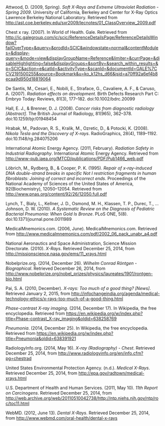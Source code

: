 Attwood, D. (2009, Spring). *Soft X-Rays and Extreme Ultraviolet Radiation - Spring 2009*. University of California, Berkeley and Center for X-Ray Optics Lawrence Berkeley National Laboratory. Retrieved from http://ast.coe.berkeley.edu/sxr2009/lecnotes/01_ClassOverview_2009.pdf

Chest x ray. (2007). In World of Health. Gale. Retrieved from http://ic.galegroup.com/ic/scic/ReferenceDetailsPage/ReferenceDetailsWindow?failOverType=&query=&prodId=SCIC&windowstate=normal&contentModules=&display-query=&mode=view&displayGroupName=Reference&limiter=&currPage=&disableHighlighting=false&displayGroups=&sortBy=&search_within_results=&p=SCIC&action=e&catId=&activityType=&scanId=&documentId=GALE%7CCV2191500255&source=Bookmark&u=ko_k12hs_d66&jsid=a70ff92a6ef4b8ecaa9d950d18819064

De Santis, M., Cesari, E., Nobili, E., Straface, G., Cavaliere, A. F., & Caruso, A. (2007). *Radiation effects on development*. Birth Defects Research Part C: Embryo Today: Reviews, 81(3), 177–182. doi:10.1002/bdrc.20099

Hall, E. J., & Brenner, D. J. (2008). *Cancer risks from diagnostic radiology [Abstract]*. The British Journal of Radiology, 81(965), 362–378. doi:10.1259/bjr/01948454

Hrabak, M., Padovan, R. S., Kralik, M., Ozretic, D., & Potocki, K. (2008). *Nikola Tesla and the Discovery of X-rays*. RadioGraphics, 28(4), 1189–1192. doi:10.1148/rg.284075206

International Atomic Energy Agency. (2011, February). *Radiation Safety in Industrial Radiography*. International Atomic Energy Agency. Retrieved from http://www-pub.iaea.org/MTCD/publications/PDF/Pub1466_web.pdf

Löbrich, M., Rydberg, B., & Cooper, P. K. (1995). *Repair of x-ray-induced DNA double-strand breaks in specific Not I restriction fragments in human fibroblasts: Joining of correct and incorrect ends*. Proceedings of the National Academy of Sciences of the United States of America, 92(Biochemistry), 12050–12054. Retrieved from http://www.pnas.org/content/92/26/12050.full.pdf

Lynch, T., Bialy, L., Kellner, J. D., Osmond, M. H., Klassen, T. P., Durec, T., … Johnson, D. W. (2010). *A Systematic Review on the Diagnosis of Pediatric Bacterial Pneumonia: When Gold Is Bronze*. PLoS ONE, 5(8). doi:10.1371/journal.pone.0011989

MedicalMnemonics.com. (2006, June). MedicalMnemonics.com. Retrieved from http://www.medicalmnemonics.com/pdf/2002_06_pack_unabr_a4.pdf

National Aeronautics and Space Administration, Science Mission Directorate. (2010). *X-Rays*. Retrieved December 25, 2014, from http://missionscience.nasa.gov/ems/11_xrays.html

Nobelprize.org. (2014, December 26). *Wilhelm Conrad Röntgen - Biographical*. Retrieved December 26, 2014, from http://www.nobelprize.org/nobel_prizes/physics/laureates/1901/rontgen-bio.html

Pai, S. A. (2010, December). *X-rays: Too much of a good thing? [News]*. Retrieved January 2, 2015, from http://infochangeindia.org/agenda/medical-technology-ethics/x-rays-too-much-of-a-good-thing.html

*Phase-contrast X-ray imaging*. (2014, December 17). In Wikipedia, the free encyclopedia. Retrieved from https://en.wikipedia.org/w/index.php?title=Phase-contrast_X-ray_imaging&oldid=638258769

*Pneumonia*. (2014, December 25). In Wikipedia, the free encyclopedia. Retrieved from https://en.wikipedia.org/w/index.php?title=Pneumonia&oldid=638391921

RadiologyInfo.org. (2014, May 16). *X-ray (Radiography) - Chest*. Retrieved December 25, 2014, from http://www.radiologyinfo.org/en/info.cfm?pg=chestrad

United States Environmental Protection Agency. (n.d.). *Medical X-Rays*. Retrieved December 25, 2014, from http://epa.gov/radtown/medical-xrays.html

U.S. Department of Health and Human Services. (2011, May 10). *11th Report on Carcinogens*. Retrieved December 25, 2014, from http://web.archive.org/web/20110510042738/http://ntp.niehs.nih.gov/ntp/roc/toc11.html

WebMD. (2012, June 13). *Dental X-Rays*. Retrieved December 25, 2014, from http://www.webmd.com/oral-health/dental-x-rays


